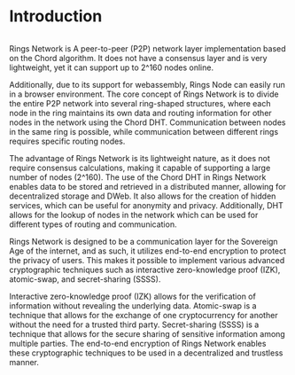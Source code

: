 # Introduction

<figure><img src="https://camo.githubusercontent.com/1e8e8235037707bbdc8e2a24242e5874b8be89b971f0ae552585b46398971b6f/68747470733a2f2f7374617469632e72696e67736e6574776f726b2e696f2f72696e67736e6574776f726b5f6c6f676f2e706e67" alt=""><figcaption></figcaption></figure>

Rings Network is A peer-to-peer (P2P) network layer implementation based on the Chord algorithm. It does not have a consensus layer and is very lightweight, yet it can support up to 2^160 nodes online.

Additionally, due to its support for webassembly, Rings Node can easily run in a browser environment. The core concept of Rings Network is to divide the entire P2P network into several ring-shaped structures, where each node in the ring maintains its own data and routing information for other nodes in the network using the Chord DHT. Communication between nodes in the same ring is possible, while communication between different rings requires specific routing nodes.

The advantage of Rings Network is its lightweight nature, as it does not require consensus calculations, making it capable of supporting a large number of nodes (2^160). The use of the Chord DHT in Rings Network enables data to be stored and retrieved in a distributed manner, allowing for decentralized storage and DWeb. It also allows for the creation of hidden services, which can be useful for anonymity and privacy. Additionally, DHT allows for the lookup of nodes in the network which can be used for different types of routing and communication.

Rings Network is designed to be a communication layer for the Sovereign Age of the internet, and as such, it utilizes end-to-end encryption to protect the privacy of users. This makes it possible to implement various advanced cryptographic techniques such as interactive zero-knowledge proof (IZK), atomic-swap, and secret-sharing (SSSS).

Interactive zero-knowledge proof (IZK) allows for the verification of information without revealing the underlying data. Atomic-swap is a technique that allows for the exchange of one cryptocurrency for another without the need for a trusted third party. Secret-sharing (SSSS) is a technique that allows for the secure sharing of sensitive information among multiple parties. The end-to-end encryption of Rings Network enables these cryptographic techniques to be used in a decentralized and trustless manner.





